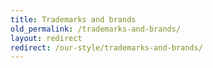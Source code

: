 ```yaml
---
title: Trademarks and brands
old_permalink: /trademarks-and-brands/
layout: redirect
redirect: /our-style/trademarks-and-brands/
---
```

